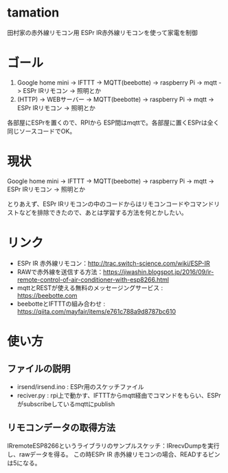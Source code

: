 # tamation
田村家の赤外線リモコン用
ESPr IR赤外線リモコンを使って家電を制御

# ゴール 

1. Google home mini -> IFTTT -> MQTT(beebotte) -> raspberry Pi -> mqtt -> ESPr IRリモコン -> 照明とか
1. (HTTP) -> WEBサーバー -> MQTT(beebotte) -> raspberry Pi -> mqtt -> ESPr IRリモコン -> 照明とか

各部屋にESPrを置くので、RPIから ESP間はmqttで。各部屋に置くESPrは全く同じソースコードでOK。


# 現状

Google home mini -> IFTTT -> MQTT(beebotte) -> raspberry Pi -> mqtt -> ESPr IRリモコン -> 照明とか

とりあえず、ESPr IRリモコンの中のコードからはリモコンコードやコマンドリストなどを排除できたので、あとは学習する方法を何とかしたい。

# リンク
* ESPr IR 赤外線リモコン：http://trac.switch-science.com/wiki/ESP-IR
* RAWで赤外線を送信する方法：https://jiwashin.blogspot.jp/2016/09/ir-remote-control-of-air-conditioner-with-esp8266.html
* mqttとRESTが使える無料のメッセージングサービス : https://beebotte.com
* beebotteとIFTTTの組み合わせ : https://qiita.com/mayfair/items/e761c788a9d8787bc610

# 使い方

## ファイルの説明
* irsend/irsend.ino : ESPr用のスケッチファイル
* reciver.py : rpi上で動かす、IFTTTからmqtt経由でコマンドをもらい、ESPrがsubscribeしているmqttにpublish

## リモコンデータの取得方法
IRremoteESP8266というライブラリのサンプルスケッチ：IRrecvDumpを実行し、rawデータを得る。
この時ESPr IR 赤外線リモコンの場合、READするピンは5になる。
